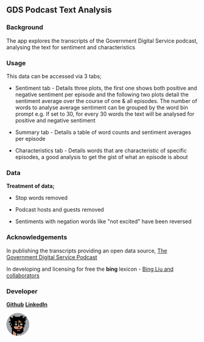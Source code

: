 ## GDS Podcast Text Analysis

### Background

The app explores the transcripts of the Government Digital Service podcast, analysing the text for sentiment and characteristics

### Usage

This data can be accessed via 3 tabs;

-   Sentiment tab - Details three plots, the first one shows both positive and negative sentiment per episode and the following two plots detail the sentiment average over the course of one & all episodes. The number of words to analyse average sentiment can be grouped by the word bin prompt e.g. If set to 30, for every 30 words the text will be analysed for positive and negative sentiment

-   Summary tab - Details a table of word counts and sentiment averages per episode

-   Characteristics tab - Details words that are characteristic of specific episodes, a good analysis to get the gist of what an episode is about

### Data

**Treatment of data;**

-   Stop words removed

-   Podcast hosts and guests removed

-   Sentiments with negation words like "not excited" have been reversed

### Acknowledgements

In publishing the transcripts providing an open data source, [The Government Digital Service Podcast](https://open.spotify.com/show/6pIBPKpIWR6Q0kpGDgwgGT)

In developing and licensing for free the **bing** lexicon - [Bing Liu and collaborators](https://www.cs.uic.edu/~liub/FBS/sentiment-analysis.html)

### Developer

[**Github**](https://github.com/KurtisAsha) [**LinkedIn**](https://www.linkedin.com/in/kurtisashasmith/)

<img src="./www/zero_zero_one_circle.png" width="12%"/>
